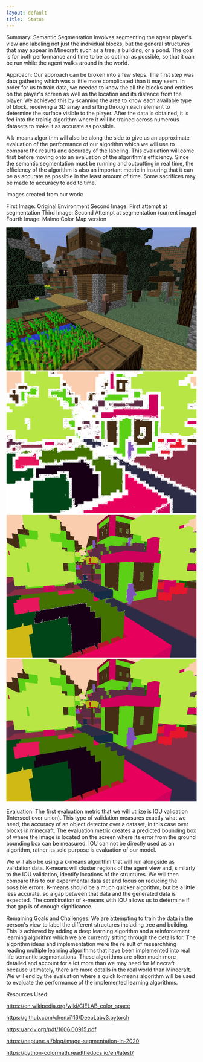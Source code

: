 ```yaml
---
layout: default
title:  Status
---
```


Summary:
Semantic Segmentation involves segmenting the agent player's view and labeling not just the individual blocks, but the
general structures that may appear in Minecraft such as a tree, a building, or a pond. The goal is for both performance
and time to be as optimal as possible, so that it can be run while the agent walks around in the world.

Approach:
Our approach can be broken into a few steps. The first step was data gathering which was a little more complicated than it
may seem. In order for us to train data, we needed to know the all the blocks and entities on the player's screen as well as
the location and its distance from the player. We achieved this by scanning the area to know each available type of block,
receiving a 3D array and sifting through each element to determine the surface visible to the player. After the data is obtained,
it is fed into the trainig algorithm where it will be trained across numerous datasets to make it as accurate as possible. 

A k-means algorithm will also be along the side to give us an approximate evaluation of the performance of our algorithm 
which we will use to compare the results and accuracy of the labeling. This evaluation will come first before moving onto
an evaluation of the algorithm's efficiency. Since the semantic segmentation must be running and outputting in real time,
the efficiency of the algorithm is also an important metric in insuring that it can be as accurate as possible in the least
amount of time. Some sacrifices may be made to accuracy to add to time.

Images created from our work:

First Image: Original Environment
Second Image: First attempt at segmentation
Third Image: Second Attempt at segmentation (current image)
Fourth Image: Malmo Color Map version

![alt text](images/gen1.png)
![alt text](images/gen2.png)
![alt text](images/gen3.png)
![alt text](images/gen4.png)


Evaluation: The first evaluation metric that we will utilize is IOU validation (Intersect over union). This type of validation measures
exactly what we need, the accuracy of an object detector over a dataset, in this case over blocks in minecraft. The evaluation
metric creates a predicted bounding box of where the image is located on the screen where its error from the ground bounding
box can be measured. IOU can not be directly used as an algorithm, rather its sole purpose is evaluation of our model. 

We will also be using a k-means algorithm that will run alongside as validation data. K-means will cluster regions of the agent view and,
similarly to the IOU validation, identify locations of the structures. We will then compare this to our experimental data
set and focus on reducing the possible errors. K-means should be a much quicker algorithm, but be a little less accurate,
so a gap between that data and the generated data is expected. The combination of k-means with IOU allows us to determine if
that gap is of enough significance.

Remaining Goals and Challenges:
We are attempting to train the data in the person's view to label the different structures including tree and building. This is
achieved by adding a deep learning algorithm and a reinforcement learning algorithm which we are currently sifting through 
the details for. The algorithm ideas and implementation were the re sult of researchhing reading multiple learning algorithms that
have been implemented into real life semantic segmentations. These algorithms are often much more detailed and account for a lot
more than we may need for Minecraft because ultimately, there are more details in the real world than Minecraft. We will end by 
the evaluation where a quick k-means algorithm will be used to evaluate the performance of the implemented learning algorithms.

Resources Used:

https://en.wikipedia.org/wiki/CIELAB_color_space

https://github.com/chenxi116/DeepLabv3.pytorch

https://arxiv.org/pdf/1606.00915.pdf

https://neptune.ai/blog/image-segmentation-in-2020

https://python-colormath.readthedocs.io/en/latest/


